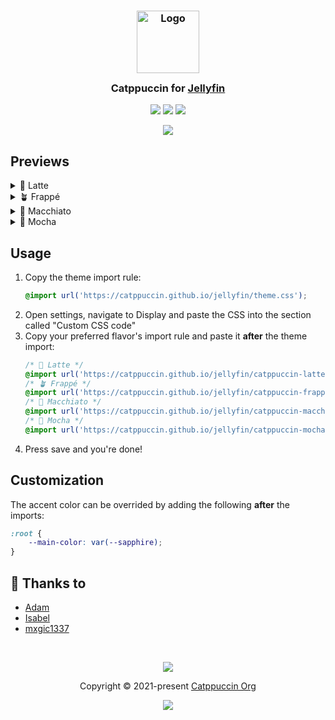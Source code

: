 <h3 align="center">
    <img src="https://raw.githubusercontent.com/catppuccin/catppuccin/main/assets/logos/exports/1544x1544_circle.png" width="100" alt="Logo"/><br/>
    <img src="https://raw.githubusercontent.com/catppuccin/catppuccin/main/assets/misc/transparent.png" height="30" width="0px"/>
    Catppuccin for <a href="https://jellyfin.org">Jellyfin</a>
    <img src="https://raw.githubusercontent.com/catppuccin/catppuccin/main/assets/misc/transparent.png" height="30" width="0px"/>
</h3>

<p align="center">
    <a href="https://github.com/catppuccin/jellyfin/stargazers"><img src="https://img.shields.io/github/stars/catppuccin/jellyfin?colorA=363a4f&colorB=b7bdf8&style=for-the-badge"></a>
    <a href="https://github.com/catppuccin/template/issues"><img src="https://img.shields.io/github/issues/catppuccin/jellyfin?colorA=363a4f&colorB=f5a97f&style=for-the-badge"></a>
    <a href="https://github.com/catppuccin/jellyfin/contributors"><img src="https://img.shields.io/github/contributors/catppuccin/jellyfin?colorA=363a4f&colorB=a6da95&style=for-the-badge"></a>
</p>

<p align="center">
    <img src="/assets/preview.webp"/>
</p>

## Previews

<details>
    <summary>🌻 Latte</summary>
    <img src="/assets/latte.webp"/>
</details>
<details>
    <summary>🪴 Frappé</summary>
    <img src="/assets/frappe.webp"/>
</details>
<details>
    <summary>🌺 Macchiato</summary>
    <img src="/assets/macchiato.webp"/>
</details>
<details>
    <summary>🌿 Mocha</summary>
    <img src="/assets/mocha.webp"/>
</details>

## Usage

1. Copy the theme import rule:
    ```css
    @import url('https://catppuccin.github.io/jellyfin/theme.css');
    ```
2. Open settings, navigate to Display and paste the CSS into the section called "Custom CSS code"
3. Copy your preferred flavor's import rule and paste it **after** the theme import:
    ```css
    /* 🌻 Latte */
    @import url('https://catppuccin.github.io/jellyfin/catppuccin-latte.css');
    /* 🪴 Frappé */
    @import url('https://catppuccin.github.io/jellyfin/catppuccin-frappe.css');
    /* 🌺 Macchiato */
    @import url('https://catppuccin.github.io/jellyfin/catppuccin-macchiato.css');
    /* 🌿 Mocha */
    @import url('https://catppuccin.github.io/jellyfin/catppuccin-mocha.css');
    ```
4. Press save and you're done!

## Customization

The accent color can be overrided by adding the following **after** the imports:
```css
:root {
    --main-color: var(--sapphire);
}
```

## 💝 Thanks to

- [Adam](https://github.com/adamperkowski)
- [Isabel](https://github.com/isabelroses)
- [mxgic1337](https://github.com/mxgic1337)

&nbsp;

<p align="center">
    <img src="https://raw.githubusercontent.com/catppuccin/catppuccin/main/assets/footers/gray0_ctp_on_line.svg?sanitize=true" />
</p>

<p align="center">
    Copyright &copy; 2021-present <a href="https://github.com/catppuccin" target="_blank">Catppuccin Org</a>
</p>

<p align="center">
    <a href="https://github.com/catppuccin/catppuccin/blob/main/LICENSE"><img src="https://img.shields.io/static/v1.svg?style=for-the-badge&label=License&message=MIT&logoColor=d9e0ee&colorA=363a4f&colorB=b7bdf8"/></a>
</p>
